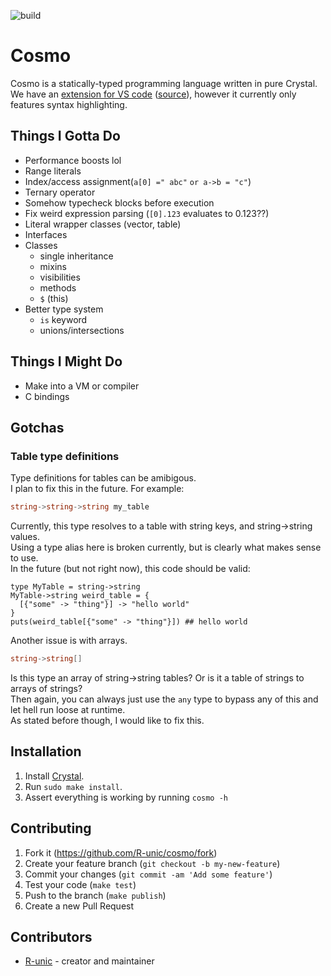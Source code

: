 ![build](https://github.com/R-unic/cosmo/actions/workflows/crystal.yml/badge.svg)
# Cosmo

Cosmo is a statically-typed programming language written in pure Crystal.<br>
We have an [extension for VS code](https://marketplace.visualstudio.com/items?itemName=cosmo.vscode-cosmo) ([source](https://github.com/R-unic/vscode-cosmo)), however it currently only features syntax highlighting.

## Things I Gotta Do

- Performance boosts lol
- Range literals
- Index/access assignment(`a[0] =" abc"` `or a->b = "c"`)
- Ternary operator
- Somehow typecheck blocks before execution
- Fix weird expression parsing (`[0].123` evaluates to 0.123??)
- Literal wrapper classes (vector, table)
- Interfaces
- Classes
  * single inheritance
  * mixins
  * visibilities
  * methods
  * `$` (this)
- Better type system
  * `is` keyword
  * unions/intersections

## Things I Might Do

- Make into a VM or compiler
- C bindings

## Gotchas

### Table type definitions
Type definitions for tables can be amibigous.<br>
I plan to fix this in the future. For example:
```go
string->string->string my_table
```
Currently, this type resolves to a table with string keys, and string->string values.<br>
Using a type alias here is broken currently, but is clearly what makes sense to use.<br>
In the future (but not right now), this code should be valid:
```crystal
type MyTable = string->string
MyTable->string weird_table = {
  [{"some" -> "thing"}] -> "hello world"
}
puts(weird_table[{"some" -> "thing"}]) ## hello world
```
Another issue is with arrays.
```go
string->string[]
```
Is this type an array of string->string tables? Or is it a table of strings to arrays of strings?<br>
Then again, you can always just use the `any` type to bypass any of this and let hell run loose at runtime.<br>
As stated before though, I would like to fix this.

## Installation

1. Install [Crystal](https://crystal-lang.org/install/).
2. Run `sudo make install`.
3. Assert everything is working by running `cosmo -h`

## Contributing

1. Fork it (<https://github.com/R-unic/cosmo/fork>)
2. Create your feature branch (`git checkout -b my-new-feature`)
3. Commit your changes (`git commit -am 'Add some feature'`)
4. Test your code (`make test`)
5. Push to the branch (`make publish`)
6. Create a new Pull Request

## Contributors

- [R-unic](https://github.com/R-unic) - creator and maintainer
